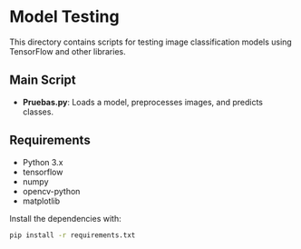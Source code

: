 # Model Testing

This directory contains scripts for testing image classification models using TensorFlow and other libraries.

## Main Script
- **Pruebas.py**: Loads a model, preprocesses images, and predicts classes.

## Requirements
- Python 3.x
- tensorflow
- numpy
- opencv-python
- matplotlib

Install the dependencies with:
```bash
pip install -r requirements.txt
```
